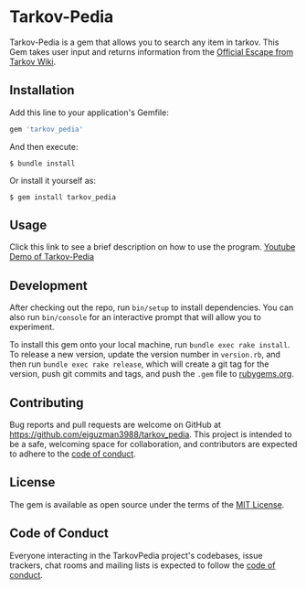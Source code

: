 # Tarkov-Pedia

Tarkov-Pedia is a gem that allows you to search any item in tarkov. This Gem takes user input and returns information from the [Official Escape from Tarkov Wiki](https://escapefromtarkov.gamepedia.com/Escape_from_Tarkov_Wiki).  

## Installation

Add this line to your application's Gemfile:

```ruby
gem 'tarkov_pedia'
```

And then execute:

    $ bundle install

Or install it yourself as:

    $ gem install tarkov_pedia

## Usage

Click this link to see a brief description on how to use the program.
[Youtube Demo of Tarkov-Pedia](https://youtu.be/gemw6MFVZgI)

## Development

After checking out the repo, run `bin/setup` to install dependencies. You can also run `bin/console` for an interactive prompt that will allow you to experiment.

To install this gem onto your local machine, run `bundle exec rake install`. To release a new version, update the version number in `version.rb`, and then run `bundle exec rake release`, which will create a git tag for the version, push git commits and tags, and push the `.gem` file to [rubygems.org](https://rubygems.org).

## Contributing

Bug reports and pull requests are welcome on GitHub at https://github.com/ejguzman3988/tarkov_pedia. This project is intended to be a safe, welcoming space for collaboration, and contributors are expected to adhere to the [code of conduct](https://github.com/ejguzman3988/tarkov_pedia/blob/master/CODE_OF_CONDUCT.md).


## License

The gem is available as open source under the terms of the [MIT License](https://opensource.org/licenses/MIT).

## Code of Conduct

Everyone interacting in the TarkovPedia project's codebases, issue trackers, chat rooms and mailing lists is expected to follow the [code of conduct](https://github.com/Ejguzman3988/tarkov_pedia/blob/master/CODE_OF_CONDUCT.md).

